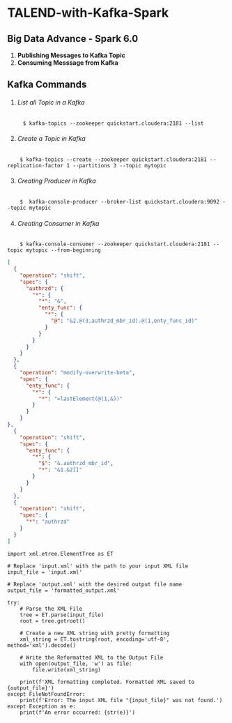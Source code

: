 # TALEND-with-Kafka-Spark

## Big Data Advance - Spark 6.0 ##

1. **Publishing Messages to Kafka Topic**
2. **Consuming Messsage from Kafka**


## Kafka Commands ##

1.  ###### List all Topic in a Kafka ######
```
	 $ kafka-topics --zookeeper quickstart.cloudera:2181 --list 
```
	
2. ###### Create a Topic in Kafka ######
```
	$ kafka-topics --create --zookeeper quickstart.cloudera:2181 --replication-factor 1 --partitions 3 --topic mytopic
```
3.  ###### Creating Producer in Kafka ######
```
	$  kafka-console-producer --broker-list quickstart.cloudera:9092 --topic mytopic
```
4. ###### Creating Consumer in Kafka ######
```
	$ kafka-console-consumer --zookeeper quickstart.cloudera:2181 --topic mytopic --from-beginning
```
```json
[
  {
    "operation": "shift",
    "spec": {
      "authrzd": {
        "*": {
          "*": "&",
          "enty_func": {
            "*": {
              "@": "&2.@(3,authrzd_mbr_id).@(1,enty_func_id)"
            }
          }
        }
      }
    }
  },
  {
    "operation": "modify-overwrite-beta",
    "spec": {
      "enty_func": {
        "*": {
          "*": "=lastElement(@(1,&))"
        }
      }
    }
},
  {
    "operation": "shift",
    "spec": {
      "enty_func": {
        "*": {
          "$": "&.authrzd_mbr_id",
          "*": "&1.&2[]"
        }
      }
    }
  },
  {
    "operation": "shift",
    "spec": {
      "*": "authrzd"
    }
  }
]

```

```
import xml.etree.ElementTree as ET

# Replace 'input.xml' with the path to your input XML file
input_file = 'input.xml'

# Replace 'output.xml' with the desired output file name
output_file = 'formatted_output.xml'

try:
    # Parse the XML File
    tree = ET.parse(input_file)
    root = tree.getroot()

    # Create a new XML string with pretty formatting
    xml_string = ET.tostring(root, encoding='utf-8', method='xml').decode()

    # Write the Reformatted XML to the Output File
    with open(output_file, 'w') as file:
        file.write(xml_string)

    print(f'XML formatting completed. Formatted XML saved to {output_file}')
except FileNotFoundError:
    print(f'Error: The input XML file "{input_file}" was not found.')
except Exception as e:
    print(f'An error occurred: {str(e)}')



```


